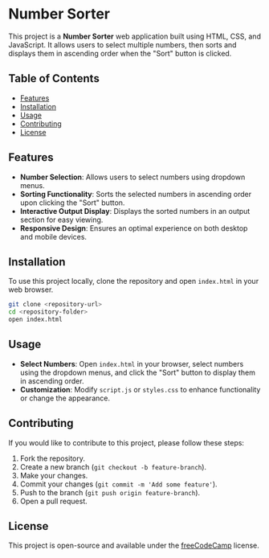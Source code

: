 # Number Sorter

This project is a **Number Sorter** web application built using HTML, CSS, and JavaScript. It allows users to select multiple numbers, then sorts and displays them in ascending order when the "Sort" button is clicked.

## Table of Contents

- [Features](#features)
- [Installation](#installation)
- [Usage](#usage)
- [Contributing](#contributing)
- [License](#license)

## Features

- **Number Selection**: Allows users to select numbers using dropdown menus.
- **Sorting Functionality**: Sorts the selected numbers in ascending order upon clicking the "Sort" button.
- **Interactive Output Display**: Displays the sorted numbers in an output section for easy viewing.
- **Responsive Design**: Ensures an optimal experience on both desktop and mobile devices.

## Installation

To use this project locally, clone the repository and open `index.html` in your web browser.

```bash
git clone <repository-url>
cd <repository-folder>
open index.html
```

## Usage

- **Select Numbers**: Open `index.html` in your browser, select numbers using the dropdown menus, and click the "Sort" button to display them in ascending order.
- **Customization**: Modify `script.js` or `styles.css` to enhance functionality or change the appearance.

## Contributing

If you would like to contribute to this project, please follow these steps:

1. Fork the repository.
2. Create a new branch (`git checkout -b feature-branch`).
3. Make your changes.
4. Commit your changes (`git commit -m 'Add some feature'`).
5. Push to the branch (`git push origin feature-branch`).
6. Open a pull request.

## License

This project is open-source and available under the [freeCodeCamp](https://www.freecodecamp.org) license.
